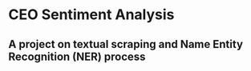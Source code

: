 <h1> CEO Sentiment Analysis </h1>
<h2>A project on textual scraping and Name Entity Recognition (NER) process</h2>
